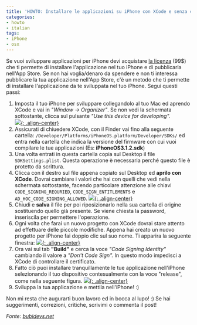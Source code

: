 ```yaml
---
title: 'HOWTO: Installare le applicazioni su iPhone con XCode e senza certificato'
categories:
- howto
- italian
tags:
- iPhone
- osx
---
```

Se vuoi sviluppare applicazioni per iPhone devi acquistare  [la
licenza](http://developer.apple.com/programs/iphone/) (99$) che ti permette di
installare l'applicazione nel tuo iPhone e di pubblicarla nell'App Store. Se
non hai voglia/denaro da spendere e non ti interessa pubblicare la tua
applicazione nell'App Store, c'è un metodo che ti permette di installare
l'applicazione da te sviluppata nel tuo iPhone. Segui questi passi:

  1. Imposta il tuo iPhone per sviluppare collegandolo al tuo Mac ed aprendo XCode e vai in _"Window -> Organizer"_. Se non vedi la schermata sottostante, clicca sul pulsante _"Use this device for developing"._  
     [![]({{site.url}}/images/xcode_iphone1.png){: .align-center}]({{site.url}}/images/xcode_iphone1.png)
  2. Assicurati di chiuedere XCode, con il Finder vai fino alla seguente cartella: `/Developer/Platforms/iPhoneOS.platform/Developer/SDKs/` ed entra nella cartella che indica la versione del firmware con cui vuoi compilare le tue applicazioni (Es: **iPhoneOS3.1.2.sdk**)
  3. Una volta entrati in questa cartella copia sul Desktop il file `SDKSettings.plist`. Questa operazione è necessaria perché questo file è protetto da scrittura.
  4. Clicca con il destro sul file appena copiato sul Desktop ed **aprilo con XCode**. Dovrai cambiare i valori che hai con quelli che vedi nella schermata sottostante, facendo particolare attenzione alle chiavi `CODE_SIGNING_REQURIED`, `CODE_SIGN_ENTITLEMENTS` e `AD_HOC_CODE_SIGNING_ALLOWED`. 
     [![]({{site.url}}/images/xcode_iphone2.png){: .align-center}]({{site.url}}/images/xcode_iphone2.png)
  5. Chiudi e **salva** il file per poi riposizionarlo nella sua cartella di origine sostituendo quello già presente. Se viene chiesta la password, inseriscila per permettere l'operazione.
  6. Ogni volta che  farai un nuovo progetto con XCode dovrai stare attento ad effettuare delle piccole modifiche. Appena hai creato un nuovo progetto per iPhone fai doppio clic sul suo nome. Ti apparira la seguente finestra: 
     [![]({{site.url}}/images/xcode_iphone3.png){: .align-center}]({{site.url}}/images/xcode_iphone3.png)
  7. Ora vai sul tab **"Build"** e cerca la voce _"Code Signing Identity"_ cambiando il valore a _"Don't Code Sign"._ In questo modo impedisci a XCode di controllare il certificato.
  8. Fatto ciò puoi installare tranquillamente le tue applicazione nell'iPhone selezionando il tuo dispositivo contesualmente con la voce "release", come nella seguente figura. 
     [![]({{site.url}}/images/xcode_iphone4.png){: .align-center}]({{site.url}}/images/xcode_iphone4.png)
  9. Sviluppa la tua applicazione e mettila nell'iPhone! :)
  

Non mi resta che augurarti buon lavoro ed in bocca al lupo! :)
Se hai suggerimenti, correzioni, critiche, scrivimi o commenta il post!

_Fonte: [bubidevs.net](http://www.bubidevs.net)_

